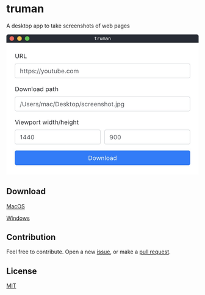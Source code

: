 # truman

A desktop app to take screenshots of web pages

![truman preview](https://github.com/ozgrozer/truman/blob/master/preview.jpg)

## Download

[MacOS](https://github.com/ozgrozer/truman/blob/master/releases/0.0.1/mac/truman-0.0.1.dmg)

[Windows](https://github.com/ozgrozer/truman/blob/master/releases/0.0.1/win/truman-0.0.1.exe)

## Contribution

Feel free to contribute. Open a new [issue](https://github.com/ozgrozer/truman/issues), or make a [pull request](https://github.com/ozgrozer/truman/pulls).

## License

[MIT](https://github.com/ozgrozer/truman/blob/master/license)
